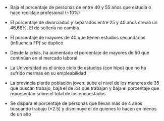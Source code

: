 * Baja el porcentaje de personas de entre 40 y 55 años que estudia o hace reciclaje profesional (~10%)

* El porcentaje de divorciados y separados entre 25 y 40 años creció un 46,68%. El de soltería no cambia

* El porcentaje de mayores de 40 que tienen estudios secundarios (influencia FP) se duplicó

* Desde la crisis, ha aumentado el porcentaje de mayores de 50 que continúan en el mercado laboral

* La Universidad es el único ciclo de estudios (con hipo) que no ha sufrido mermas en su empleabilidad

* La provincia pierde población joven: sube el nivel de los menores de 35 que buscan trabajo, baja el de los que trabajan y baja el porcentaje que representan sobre el total de los encuestados

* Se dispara el porcentaje de personas que llevan más de 4 años buscando trabajo (*2.5) y disminuye el de quienes lo hacen en menos de un año

